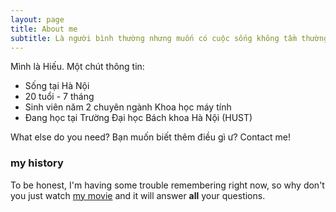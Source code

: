 ```yaml
---
layout: page
title: About me
subtitle: Là người bình thường nhưng muốn có cuộc sống không tầm thường
---
```


Mình là Hiếu. Một chút thông tin:

- Sống tại Hà Nội
- 20 tuổi - 7 tháng
- Sinh viên năm 2 chuyên ngành Khoa học máy tính
- Đang học tại Trường Đại học Bách khoa Hà Nội (HUST)

What else do you need? 
Bạn muốn biết thêm điều gì ư? 
Contact me!

### my history

To be honest, I'm having some trouble remembering right now, so why don't you just watch [my movie](http://en.wikipedia.org/wiki/The_Princess_Bride_%28film%29) and it will answer **all** your questions.
